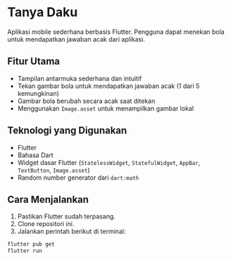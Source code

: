 # Tanya Daku

Aplikasi mobile sederhana berbasis Flutter. Pengguna dapat menekan bola untuk mendapatkan jawaban acak dari aplikasi.

##  Fitur Utama

- Tampilan antarmuka sederhana dan intuitif
- Tekan gambar bola untuk mendapatkan jawaban acak (1 dari 5 kemungkinan)
- Gambar bola berubah secara acak saat ditekan
- Menggunakan `Image.asset` untuk menampilkan gambar lokal

##  Teknologi yang Digunakan

- Flutter
- Bahasa Dart
- Widget dasar Flutter (`StatelessWidget`, `StatefulWidget`, `AppBar`, `TextButton`, `Image.asset`)
- Random number generator dari `dart:math`


##  Cara Menjalankan

1. Pastikan Flutter sudah terpasang.
2. Clone repositori ini.
3. Jalankan perintah berikut di terminal:

```bash
flutter pub get
flutter run
